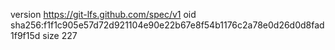 version https://git-lfs.github.com/spec/v1
oid sha256:f1f1c905e57d72d921104e90e22b67e8f54b1176c2a78e0d26d0d8fad1f9f15d
size 227
